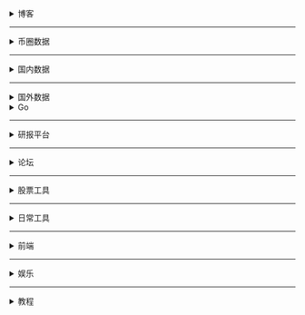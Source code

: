 
<details>
    <summary>博客</summary>
    <li>面向信仰编程 https://draveness.me/</li>
    <li>CoolShell： https://coolshell.cn/featured</li>
    <li>张戈：https://zhangge.net/</li>
    <li>张鑫旭： https://www.zhangxinxu.com/wordpress/</li>
    <li>阮一峰： http://www.ruanyifeng.com/blog/javascript/</li>
    <li>Jerry：https://imququ.com/post/series.html</li>
    <li>美团技术： https://tech.meituan.com/</li>
    <li>腾讯AlloyTeam：http://www.alloyteam.com/page/0/</li>
    <li> MCDAO周报： https://mcdao.mirror.xyz/</li>
    <li>Bress：https://bress.xyz/</li>
    <li>AskMirror：https://askmirror.xyz/</li>
    <li>Gaobenpeng：https://mirror.xyz/gaobenpeng.eth</li>
    <li>链闻：https://mirror.xyz/0xchainnews.eth</li>
    <li>钻石手：https://holdon.gitbook.io/diamondhands/</li>
    <li>W3.Hitchhiker：https://mirror.xyz/0xE43a21Ee76b591fe6E479da8a8a388FCfea6F77F</li>
    <li>Xing：https://mirror.xyz/xing824.eth</li>
</details>

---

<details>
    <summary>币圈数据</summary>
    <li> Defi：https://defillama.com/</li>
    <li>Whale: https://glassnode.com/</li>
    <li>Whale: https://globalcoinresearch.com/</li>
    <li>Whale: https://debank.com/profile/0x0ca5df85f213bd5041426b82a326f6ce27e22c2a</li>
    <li>Whale: https://dune.xyz/browse/dashboards</li>
    <li>Whale: https://whale-alert.io/</li>
    <li>Whale: https://www.whalestats.com/</li>
    <li>Whale: https://dune.xyz/0xBi/0xBi</li>
    <li>Scan：https://etherscan.io/</li>
    <li>链捕手：https://www.chaincatcher.com/</li>
    <li>Learn：https://cs251.stanford.edu/</li>
</details>


---

<details>
    <summary>国内数据</summary>
     <li>生猪价格：https://zhujia.zhuwang.cc/</li>
     <li>猪易网：https://www.zhue.com.cn/</li>
     <li>估值分析：https://data.eastmoney.com/gzfx/scgk.html</li>
     <li>乌龟量化：https://wglh.com/</li>
     <li>宏观数据：https://data.eastmoney.com/cjsj/cpi.html</li>
     <li>熵数据：https://www.dydata.io/?channelCode=O9D63313&hmsr=zh-dy-0409</li>
     <li>东财数据中心：https://data.eastmoney.com/report/industry.jshtml</li>
     <li>前瞻眼：https://stock.qianzhan.com/hs/trade/s110101.html</li>
     <li>个股-网易数据：http://quotes.money.163.com/f10/zycwzb_300035.html#01c02</li>
     <li>巨潮咨询：http://www.cninfo.com.cn/new/index</li>
     <li>行查查：https://www.hanghangcha.com/</li>
</details>


---

<details>
    <summary>国外数据</summary>
    <li>https://fred.stlouisfed.org/</li>
    <li>https://www.yardeni.com/</li>
    <li>https://www.macrotrends.net/1319/dow-jones-100-year-historical-chart</li>
</details>


<details>
    <summary>Go</summary>
    <li>go夜读：https://github.com/talkgo/night</li>
    <li>go语言圣经：https://yar999.gitbook.io/gopl-zh/</li>
    <li>go语言设计与实现：https://draveness.me/golang/</li>
    <li>synk project: https://github.com/FrankFang/synk</li>
    <li>synk project: https://juejin.cn/post/7018941979740340255</li>
    <li>lorca framework：https://github.com/zserge/lorca</li>
</details>



---


<details>
    <summary>研报平台</summary>
    <li>大数据导航：http://hao.199it.com/</li>
    <li>研报客：https://www.yanbaoke.com/index</li>
    <li>萝卜投研：https://robo.datayes.com/v2/selection</li>
    <li>发现研报：https://www.fxbaogao.com/</li>
    <li>QuestMobile：https://www.questmobile.com.cn/research/report-new</li>
    <li>阿里研究员：http://www.aliresearch.com/cn/index</li>
    <li>清华五道口：http://www.pbcsf.tsinghua.edu.cn/</li>
    <li>浑水：https://www.muddywatersresearch.com/</li>
    <li>前瞻研究学院：https://bg.qianzhan.com/</li>
    <li>arxiv：https://arxiv.org/</li>
</details>


---

<details>
    <summary>论坛</summary>
    <li>淘股吧：https://www.taoguba.com.cn/</li>
    <li>方格子：https://vocus.cc/</li>
    <li>智堡：https://wisburg.com/</li>
    <li>v2ex：https://v2ex.com/</li>
    <li>一亩三分地：https://www.1point3acres.com/</li>
    <li>摸鱼：https://momoyu.cc/</li>
    <li>hacknews：https://news.ycombinator.com/</li>
</details>



---

<details>
    <summary>股票工具</summary>
    <li>问财：http://www.iwencai.com/unifiedwap/home/index</li>
    <li>投资收益率计算器：http://finance.sina.com.cn/money/283/2005/0708/19.html</li>
</details>


---


<details>
    <summary>日常工具</summary>
    <li>文件类型转换：https://convertio.co/zh/</li>
    <li>屏幕帧数测算：https://www.testufo.com/</li>
    <li>高清电影下载：https://proxyrarbg.org/threat_defence.php?defence=1&r=67557601</li>
    <li>流程图表格：https://www.processon.com/</li>
    <li>壁纸：https://wallhaven.cc/</li>
    <li>全历史：https://www.allhistory.com/</li>
    <li>临时文字：https://privnote.com/</li>
    <li>江苏大学信息门户：http://ehall.ujs.edu.cn/new/index.html</li>
    <li>你注册过哪些网站：https://www.reg007.com/</li>
    <li>美国地址生成器：https://www.meiguodizhi.com/</li>
    <li>找书：https://ebook2.lorefree.com/</li>
    <li>找书：https://www.jiumodiary.com/</li>
    <li>找书：http://www.gezhongshu.com/forum.php</li>
    <li>枫叶客户端：https://www.fenghost.net/</li>
</details>
    

---

<details>
    <summary>前端</summary>
    <li>netlify：https://app.netlify.com/teams/archks/overview</li>
    <li>设计师 ： https://dribbble.com/</li>
    <li>图标：https://icomoon.io/</li>
    <li>图标：https://fontawesome.com/icons/bookmark?style=solid&s=solid</li>
    <li>图标：https://www.iconfont.cn/</li>
    <li>随机颜色：https://colorspark.app/gradients</li>
    <li>设计和实现：https://codepen.io/</li>
    <li>拟态：https://neumorphism.io/#e0e0e0</li>
    <li>button：https://cssbuttons.io/</li>
    <li>waves：https://getwaves.io/</li>
    <li>animation：https://animista.net/play/basic/flip-scale-2</li>
    <li>中国传统颜色：https://colors.ichuantong.cn/</li>
    <li>设计：https://dribbble.com/</li>
</details>


---

<details>
    <summary>娱乐</summary>
    <li>搭房子 https://oskarstalberg.com/Townscaper/#GSB0ZAhkT_EUX6Jn8Jou0TeH</li>
</details>



---

<details>
    <summary>教程</summary>
    <li>Ruby语言圣经：https://course.rs/</li>
    <li>Go语言设计与实现：https://draveness.me/golang/docs/part1-prerequisite/ch02-compile/golang-compile-intro/</li>
</details>













